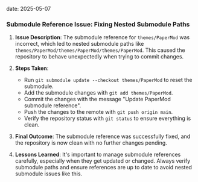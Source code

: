 date: 2025-05-07

### Submodule Reference Issue: Fixing Nested Submodule Paths

1. **Issue Description**:
   The submodule reference for `themes/PaperMod` was incorrect, which led to nested submodule paths like `themes/PaperMod/themes/PaperMod/themes/PaperMod`. This caused the repository to behave unexpectedly when trying to commit changes.

2. **Steps Taken**:

   * Run `git submodule update --checkout themes/PaperMod` to reset the submodule.
   * Add the submodule changes with `git add themes/PaperMod`.
   * Commit the changes with the message "Update PaperMod submodule reference".
   * Push the changes to the remote with `git push origin main`.
   * Verify the repository status with `git status` to ensure everything is clean.

3. **Final Outcome**:
   The submodule reference was successfully fixed, and the repository is now clean with no further changes pending.

4. **Lessons Learned**:
   It's important to manage submodule references carefully, especially when they get updated or changed. Always verify submodule paths and ensure references are up to date to avoid nested submodule issues like this.
